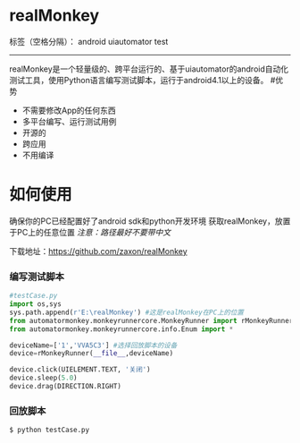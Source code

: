# realMonkey

标签（空格分隔）： android uiautomator test

---

realMonkey是一个轻量级的、跨平台运行的、基于uiautomator的android自动化测试工具，使用Python语言编写测试脚本，运行于android4.1以上的设备。
#优势
 - 不需要修改App的任何东西
 - 多平台编写、运行测试用例
 - 开源的
 - 跨应用
 - 不用编译
# 如何使用
确保你的PC已经配置好了android sdk和python开发环境
获取realMonkey，放置于PC上的任意位置
*注意：路径最好不要带中文*

下载地址：https://github.com/zaxon/realMonkey
### 编写测试脚本
```python
#testCase.py
import os,sys
sys.path.append(r'E:\realMonkey') #这是realMonkey在PC上的位置
from automatormonkey.monkeyrunnercore.MonkeyRunner import rMonkeyRunner
from automatormonkey.monkeyrunnercore.info.Enum import *

deviceName=['1','VVA5C3'] #选择回放脚本的设备
device=rMonkeyRunner(__file__,deviceName)

device.click(UIELEMENT.TEXT, '关闭')
device.sleep(5.0)
device.drag(DIRECTION.RIGHT)
```
### 回放脚本
    $ python testCase.py




